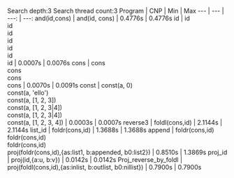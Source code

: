 Search depth:3
Search thread count:3
Program | CNP | Min | Max
--- | --- | ---: | ---:
and(id,cons) | and(id, cons) | 0.4776s | 0.4776s
id | id<br/>id<br/>id<br/>id<br/>id<br/>id<br/>id | 0.0007s | 0.0076s
cons | cons<br/>cons<br/>cons<br/>cons | 0.0070s | 0.0091s
const | const(a, 0)<br/>const(a, 'ello')<br/>const(a, [1, 2, 3])<br/>const(a, [1, 2, 3\|4])<br/>const(a, [1, 2, 3\|4])<br/>const(a, [1, 2, 3, 4]) | 0.0003s | 0.0007s
reverse3 | foldl(cons,id) | 2.1144s | 2.1144s
list_id | foldr(cons,id) | 1.3688s | 1.3688s
append | foldr(cons,id)<br/>foldr(cons,id)<br/>foldr(cons,id)<br/>proj(foldr(cons,id),{as:list1, b:appended, b0:list2}) | 0.8510s | 1.3869s
proj_id | proj(id,{a:u, b:v}) | 0.0142s | 0.0142s
Proj_reverse_by_foldl | proj(foldl(cons,id),{as:inlist, b:outlist, b0:nillist}) | 0.7900s | 0.7900s
